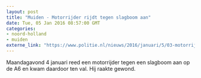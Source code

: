 ```yaml
---
layout: post
title: "Muiden - Motorrijder rijdt tegen slagboom aan"
date: Tue, 05 Jan 2016 08:57:00 GMT
categories: 
- noord-holland 
- muiden 
externe_link: "https://www.politie.nl/nieuws/2016/januari/5/03-motorrijder-rijdt-tegen-slagboom-aan.html"
---
```


Maandagavond 4 januari reed een motorrijder tegen een slagboom aan op de A6 en kwam daardoor ten val. Hij raakte gewond.
